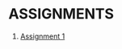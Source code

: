 # ASSIGNMENTS
1. [Assignment 1](https://github.com/IBM-EPBL/IBM-Project-38740-1660385095/blob/main/Assignment_1_A_JEEVIKA.ipynb)
